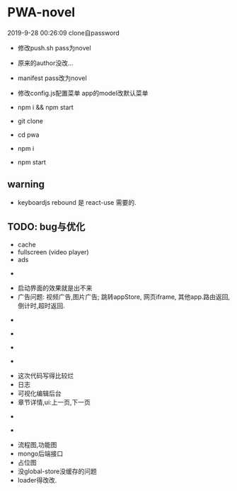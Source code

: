 # PWA-novel
2019-9-28 00:26:09 clone自password

- 修改push.sh pass为novel
- 原来的author没改...
- manifest pass改为novel
- 修改config.js配置菜单 app的model改默认菜单
- npm i && npm start

- git clone
- cd pwa
- npm i
- npm start

## warning
- keyboardjs rebound 是 react-use 需要的.

## TODO: bug与优化
- cache
- fullscreen (video player)
- ads
- ~~~阻止非pwa模式~~~
- 启动界面的效果就是出不来
- 广告问题: 视频广告,图片广告; 跳转appStore, 网页iframe, 其他app.路由返回,倒计时,超时返回.
- ~~~隐藏referer~~~
- ~~~host设置功能~~~
- ~~~access-token过期bug~~~
- ~~~软件锁~~~ ErrorBoundary里怎么触发Observe?
- 这次代码写得比较烂
- 日志
- 可视化编辑后台
- 章节详情,ui:上一页,下一页
-  ~~~开发请求log ~~~
- ~~~未匹配路由没提示~~~
- 流程图,功能图
- mongo后端接口
- 占位图
- 没global-store没缓存的问题
- loader得改改.
